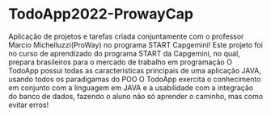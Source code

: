 # TodoApp2022-ProwayCap
Aplicação de projetos e tarefas criada conjuntamente com o professor Marcio Michelluzzi(ProWay) no programa START Capgemini!
Este projeto foi no curso de aprendizado do programa START da Capgemini, no qual, prepara brasileiros para o mercado de trabalho em programação
O TodoApp possui todas as caracteristicas principais de uma aplicação JAVA, usando todos os paradigamas do POO
O TodoApp exercita o conhecimento em conjunto com a linguagem em JAVA e a usabilidade com a integração do banco de dados, fazendo o aluno não só aprender o caminho, mas como evitar erros!
